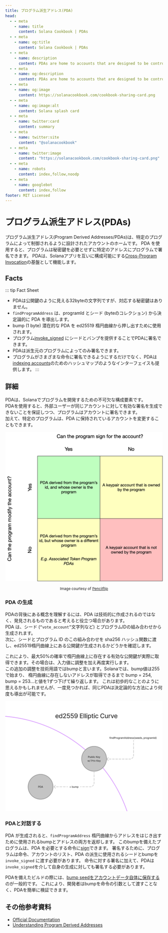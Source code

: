 ```yaml
---
title: プログラム派生アドレス(PDA)
head:
  - - meta
    - name: title
      content: Solana Cookbook | PDAs
  - - meta
    - name: og:title
      content: Solana Cookbook | PDAs
  - - meta
    - name: description
      content: PDAs are home to accounts that are designed to be controlled by a specific program. Learn about PDAs and more Core Concepts at The Solana cookbook.
  - - meta
    - name: og:description
      content: PDAs are home to accounts that are designed to be controlled by a specific program. Learn about PDAs and more Core Concepts at The Solana cookbook.
  - - meta
    - name: og:image
      content: https://solanacookbook.com/cookbook-sharing-card.png
  - - meta
    - name: og:image:alt
      content: Solana splash card
  - - meta
    - name: twitter:card
      content: summary
  - - meta
    - name: twitter:site
      content: "@solanacookbook"
  - - meta
    - name: twitter:image
      content: "https://solanacookbook.com/cookbook-sharing-card.png"
  - - meta
    - name: robots
      content: index,follow,noodp
  - - meta
    - name: googlebot
      content: index,follow
footer: MIT Licensed
---
```


# プログラム派生アドレス(PDAs)

プログラム派生アドレス(Program Derived Addresses/PDAs)は、特定のプログラムによって制御されるように設計されたアカウントのホームです。
PDA を使用すると、プログラムは秘密鍵を必要とせずに特定のアドレスにプログラムで署名できます。
PDAは、Solanaアプリを互いに構成可能にする[Cross-Program Invocation](https://docs.solana.com/developing/programming-model/calling-between-programs#cross-program-invocations)の基盤として機能します。

## Facts

::: tip Fact Sheet
- PDAは公開鍵のように見える32byteの文字列ですが、対応する秘密鍵はありません。
- `findProgramAddress` は、programId とシード (byteのコレクション) から決定論的に PDA を導出します。
- bump (1 byte) 潜在的な PDA を ed25519 楕円曲線から押し出すために使用されます。
- プログラム[invoke_signed](https://docs.solana.com/developing/programming-model/calling-between-programs#program-signed-accounts) にシードとバンプを提供することでPDAに署名できます。
- PDAは派生元のプログラムによってのみ署名できます。
- プログラムがさまざまな命令に署名できるようにするだけでなく、PDAは[indexing accounts](../guides/account-maps.md)のためのハッシュマップのようなインターフェイスも提供します。
:::

## 詳細

PDAは、Solanaでプログラムを開発するための不可欠な構成要素です。<br>
PDAを使用すると、外部ユーザーが同じアカウントに対して有効な署名を生成できないことを保証しつつ、プログラムはアカウントに署名できます。<br>
加えて、特定のプログラムは、PDA に保持されているアカウントを変更することもできます。

![Accounts matrix](./account-matrix.png)

<small style="text-align:center;display:block;">Image courtesy of <a href="https://twitter.com/pencilflip">Pencilflip</a></small>

### PDA の生成

PDAの背後にある概念を理解するには、PDA は技術的に作成されるのではなく、発見されるものであると考えると役立つ場合があります。<br>
PDA は、シード (`“vote_account”`文字列など) とプログラムIDの組み合わせから生成されます。 <br>
次に、シードとプログラム ID のこの組み合わせを sha256 ハッシュ関数に渡し、ed25519楕円曲線上にある公開鍵が生成されるかどうかを確認します。

これにより、最大50%の確率で楕円曲線上に存在する有効な公開鍵が実際に取得できます。その場合は、入力値に調整を加え再度実行します。<br>
この追加の調整を技術用語ではbumpと言います。Solanaでは、bump値は255で始まり、
楕円曲線に存在しないアドレスが取得できるまで bump = 254, bump = 253...と値を1ずつ下げて繰り返します。 
これは初歩的なことのように思えるかもしれませんが、一度見つかれば、同じPDAは決定論的な方法により何度も導出が可能です。

![PDA on the ellipitic curve](./pda-curve.png)

### PDAと対話する

PDA が生成されると、`findProgramAddress` 楕円曲線からアドレスをはじき出すために使用されるbumpとアドレスの両方を返却します。
このbumpを備えたプログラムは、PDA を必要とする命令に[sign](../references/accounts.md#sign-with-a-pda)できます。
署名するために、プログラムは命令、アカウントのリスト、PDA の派生に使用されるシードとbumpを `invoke_signed` に渡す必要があります。
命令に対する署名に加えて、PDAは`invoke_signed`を介して自身の生成に対しても署名する必要があります。

PDAを備えたビルドの際には、[bump seedをアカウントデータ自体に保存する](https://github.com/solana-labs/solana-program-library/blob/78e29e9238e555967b9125799d7d420d7d12b959/token-swap/program/src/state.rs#L100)のが一般的です。
これにより、開発者はbumpを命令の引数として渡すことなく、PDAを簡単に検証できます。

## その他参考資料
- [Official Documentation](https://docs.solana.com/developing/programming-model/calling-between-programs#program-derived-addresses)
- [Understanding Program Derived Addresses](https://www.brianfriel.xyz/understanding-program-derived-addresses/)
